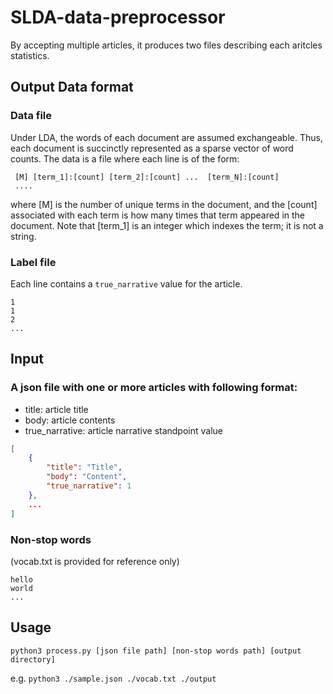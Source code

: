 # SLDA-data-preprocessor

By accepting multiple articles, it produces two files describing each aritcles statistics.

## Output Data format

### Data file

Under LDA, the words of each document are assumed exchangeable.  Thus,
each document is succinctly represented as a sparse vector of word
counts. The data is a file where each line is of the form:

     [M] [term_1]:[count] [term_2]:[count] ...  [term_N]:[count]
     ....

where [M] is the number of unique terms in the document, and the
[count] associated with each term is how many times that term appeared
in the document.  Note that [term_1] is an integer which indexes the
term; it is not a string.

### Label file
Each line contains a `true_narrative` value for the article.

```
1
1
2
...
```

## Input

### A json file with one or more articles with following format:

- title: article title
- body: article contents
- true_narrative: article narrative standpoint value

```json
[
    {
        "title": "Title",
        "body": "Content",
        "true_narrative": 1
    },
    ...
]
```

### Non-stop words 
(vocab.txt is provided for reference only)

```
hello
world
...
```

## Usage

`python3 process.py [json file path] [non-stop words path] [output directory]`

e.g. `python3 ./sample.json ./vocab.txt ./output`
